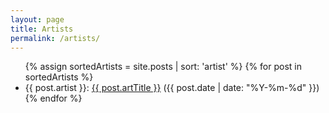 ```yaml
---
layout: page
title: Artists
permalink: /artists/
---
```

<ul>
  {% assign sortedArtists = site.posts | sort: 'artist' %}
  {% for post in sortedArtists %}
    <li>
      {{ post.artist }}: <a href="{{ post.url }}">{{ post.artTitle }}</a> ({{ post.date | date: "%Y-%m-%d" }})
    </li>
  {% endfor %}
</ul>

